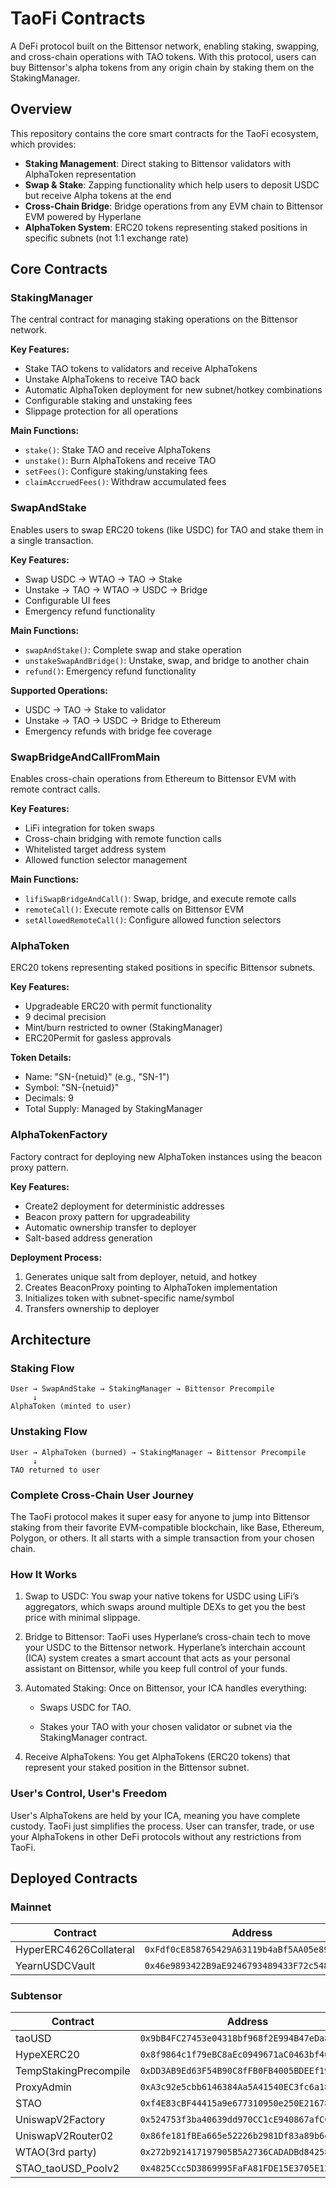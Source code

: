 # TaoFi Contracts

A DeFi protocol built on the Bittensor network, enabling staking, swapping, and cross-chain operations with TAO tokens. With this protocol, users can buy Bittensor's alpha tokens from any origin chain by staking them on the StakingManager.

## Overview

This repository contains the core smart contracts for the TaoFi ecosystem, which provides:

- **Staking Management**: Direct staking to Bittensor validators with AlphaToken representation
- **Swap & Stake**: Zapping functionality which help users to deposit USDC but receive Alpha tokens at the end
- **Cross-Chain Bridge**: Bridge operations from any EVM chain to Bittensor EVM powered by Hyperlane
- **AlphaToken System**: ERC20 tokens representing staked positions in specific subnets (not 1:1 exchange rate)

## Core Contracts

### StakingManager

The central contract for managing staking operations on the Bittensor network.

**Key Features:**

- Stake TAO tokens to validators and receive AlphaTokens
- Unstake AlphaTokens to receive TAO back
- Automatic AlphaToken deployment for new subnet/hotkey combinations
- Configurable staking and unstaking fees
- Slippage protection for all operations

**Main Functions:**

- `stake()`: Stake TAO and receive AlphaTokens
- `unstake()`: Burn AlphaTokens and receive TAO
- `setFees()`: Configure staking/unstaking fees
- `claimAccruedFees()`: Withdraw accumulated fees

### SwapAndStake

Enables users to swap ERC20 tokens (like USDC) for TAO and stake them in a single transaction.

**Key Features:**

- Swap USDC → WTAO → TAO → Stake
- Unstake → TAO → WTAO → USDC → Bridge
- Configurable UI fees
- Emergency refund functionality

**Main Functions:**

- `swapAndStake()`: Complete swap and stake operation
- `unstakeSwapAndBridge()`: Unstake, swap, and bridge to another chain
- `refund()`: Emergency refund functionality

**Supported Operations:**

- USDC → TAO → Stake to validator
- Unstake → TAO → USDC → Bridge to Ethereum
- Emergency refunds with bridge fee coverage

### SwapBridgeAndCallFromMain

Enables cross-chain operations from Ethereum to Bittensor EVM with remote contract calls.

**Key Features:**

- LiFi integration for token swaps
- Cross-chain bridging with remote function calls
- Whitelisted target address system
- Allowed function selector management

**Main Functions:**

- `lifiSwapBridgeAndCall()`: Swap, bridge, and execute remote calls
- `remoteCall()`: Execute remote calls on Bittensor EVM
- `setAllowedRemoteCall()`: Configure allowed function selectors

### AlphaToken

ERC20 tokens representing staked positions in specific Bittensor subnets.

**Key Features:**

- Upgradeable ERC20 with permit functionality
- 9 decimal precision
- Mint/burn restricted to owner (StakingManager)
- ERC20Permit for gasless approvals

**Token Details:**

- Name: "SN-{netuid}" (e.g., "SN-1")
- Symbol: "SN-{netuid}"
- Decimals: 9
- Total Supply: Managed by StakingManager

### AlphaTokenFactory

Factory contract for deploying new AlphaToken instances using the beacon proxy pattern.

**Key Features:**

- Create2 deployment for deterministic addresses
- Beacon proxy pattern for upgradeability
- Automatic ownership transfer to deployer
- Salt-based address generation

**Deployment Process:**

1. Generates unique salt from deployer, netuid, and hotkey
2. Creates BeaconProxy pointing to AlphaToken implementation
3. Initializes token with subnet-specific name/symbol
4. Transfers ownership to deployer

## Architecture

### Staking Flow

```
User → SwapAndStake → StakingManager → Bittensor Precompile
     ↓
AlphaToken (minted to user)
```

### Unstaking Flow

```
User → AlphaToken (burned) → StakingManager → Bittensor Precompile
     ↓
TAO returned to user
```

### Complete Cross-Chain User Journey

The TaoFi protocol makes it super easy for anyone to jump into Bittensor staking from their favorite EVM-compatible blockchain, like Base, Ethereum, Polygon, or others. It all starts with a simple transaction from your chosen chain.

### How It Works

1. Swap to USDC: You swap your native tokens for USDC using LiFi’s aggregators, which swaps around multiple DEXs to get you the best price with minimal slippage.

2. Bridge to Bittensor: TaoFi uses Hyperlane’s cross-chain tech to move your USDC to the Bittensor network. Hyperlane’s interchain account (ICA) system creates a smart account that acts as your personal assistant on Bittensor, while you keep full control of your funds.

3. Automated Staking: Once on Bittensor, your ICA handles everything:

   - Swaps USDC for TAO.

   - Stakes your TAO with your chosen validator or subnet via the StakingManager contract.

4. Receive AlphaTokens: You get AlphaTokens (ERC20 tokens) that represent your staked position in the Bittensor subnet.

### User's Control, User's Freedom

User's AlphaTokens are held by your ICA, meaning you have complete custody. TaoFi just simplifies the process. User can transfer, trade, or use your AlphaTokens in other DeFi protocols without any restrictions from TaoFi.

## Deployed Contracts

### Mainnet

| Contract               | Address                                      |
| ---------------------- | -------------------------------------------- |
| HyperERC4626Collateral | `0xFdf0cE858765429A63119b4aBf5AA05e893e34c5` |
| YearnUSDCVault         | `0x46e9893422B9aE9246793489433F72c548CB2455` |

### Subtensor

| Contract              | Address                                      |
| --------------------- | -------------------------------------------- |
| taoUSD                | `0x9bB4FC27453e04318bf968f2E994B47eDa8F724D` |
| HypeXERC20            | `0x8f9864c1f79eBC8aEc0949671aC0463bf40E5933` |
| TempStakingPrecompile | `0xDD3AB9Ed63F54B90C8fFB0FB4005BDEEf19BdCc7` |
| ProxyAdmin            | `0xA3c92e5cbb6146384Aa5A41540EC3fc6a184139C` |
| STAO                  | `0xf4E83cBF44415a9e677310950e250E2167842c7D` |
| UniswapV2Factory      | `0x524753f3ba40639dd970CC1cE940867afCC6c622` |
| UniswapV2Router02     | `0x86fe181fBEa665e52226b2981Df83a89b6edE822` |
| WTAO(3rd party)       | `0x272b921417197905B5A2736CADADBd842586AC6B` |
| STAO_taoUSD_Poolv2    | `0x4825Ccc5D3869995FaFA81FDE15E3705E12cACb5` |
